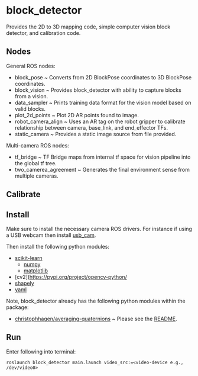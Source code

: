 # block_detector
Provides the 2D to 3D mapping code, simple computer vision block detector, and calibration code.

## Nodes

General ROS nodes:

- block_pose ~ Converts from 2D BlockPose coordinates to 3D BlockPose coordinates.
- block_vision ~ Provides block_detector with ability to capture blocks from a vision.
- data_sampler ~ Prints training data format for the vision model based on valid blocks.
- plot_2d_points ~ Plot 2D AR points found to image.
- robot_camera_align ~ Uses an AR tag on the robot gripper to calibrate relationship between camera, base_link, and end_effector TFs.
- static_camera ~ Provides a static image source from file provided.

Multi-camera ROS nodes:

- tf_bridge ~ TF Bridge maps from internal tf space for vision pipeline into the global tf tree.
- two_camerea_agreement ~ Generates the final environment sense from multiple cameras.

## Calibrate


## Install
Make sure to install the necessary camera ROS drivers. For instance if using a USB webcam then install [usb_cam](http://wiki.ros.org/usb_cam).

Then install the following python modules:
- [scikit-learn](https://pypi.org/project/scikit-learn/)
  - [numpy](https://pypi.org/project/numpy/)
  - [matplotlib](https://pypi.org/project/matplotlib/)
- [cv2](https://pypi.org/project/opencv-python/
- [shapely](https://pypi.org/project/Shapely/)
- [yaml](https://pypi.org/project/PyYAML/)

Note, block_detector already has the following python modules within the package:
- [christophhagen/averaging-quaternions](https://github.com/christophhagen/averaging-quaternions) ~ Please see the [README](./block_detector/src/averaging_quaternions/README.md).

## Run
Enter following into terminal:

```
roslaunch block_detector main.launch video_src:=<video-device e.g., /dev/video0>
```
